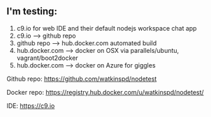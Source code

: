 ## I'm testing:
1. c9.io for web IDE and their default nodejs workspace chat app
2. c9.io --> github repo
3. github repo --> hub.docker.com automated build
4. hub.docker.com --> docker on OSX via parallels/ubuntu, vagrant/boot2docker
5. hub.docker.com --> docker on Azure for giggles

Github repo: https://github.com/watkinspd/nodetest

Docker repo: https://registry.hub.docker.com/u/watkinspd/nodetest/

IDE: https://c9.io


